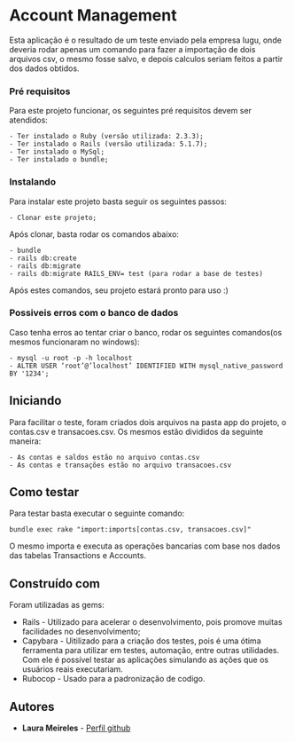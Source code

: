 # Account Management

Esta aplicação é o resultado de um teste enviado pela empresa Iugu, onde deveria rodar apenas um comando para fazer a importação de dois arquivos csv, o mesmo fosse salvo, e depois calculos seriam feitos a partir dos dados obtidos.


### Pré requisitos

Para este projeto funcionar, os seguintes pré requisitos devem ser atendidos:

```
- Ter instalado o Ruby (versão utilizada: 2.3.3);
- Ter instalado o Rails (versão utilizada: 5.1.7);
- Ter instalado o MySql;
- Ter instalado o bundle;
```

### Instalando

Para instalar este projeto basta seguir os seguintes passos:

```
- Clonar este projeto;
```

Após clonar, basta rodar os comandos abaixo:

```
- bundle
- rails db:create
- rails db:migrate
- rails db:migrate RAILS_ENV= test (para rodar a base de testes)
```

Após estes comandos, seu projeto estará pronto para uso :)

### Possiveis erros com o banco de dados
Caso tenha erros ao tentar criar o banco, rodar os seguintes comandos(os mesmos funcionaram no windows):

```
- mysql -u root -p -h localhost
- ALTER USER ‘root’@’localhost’ IDENTIFIED WITH mysql_native_password BY '1234';
```

## Iniciando
Para facilitar o teste, foram criados dois arquivos na pasta app do projeto, o contas.csv e transacoes.csv. Os mesmos estão divididos da seguinte maneira:

```
- As contas e saldos estão no arquivo contas.csv
- As contas e transações estão no arquivo transacoes.csv
```

## Como testar
Para testar basta executar o seguinte comando:
```
bundle exec rake "import:imports[contas.csv, transacoes.csv]"
```

O mesmo importa e executa as operações bancarias com base nos dados das tabelas Transactions e Accounts.

## Construído com

Foram utilizadas as gems:
* Rails - Utilizado para acelerar o desenvolvimento, pois promove muitas facilidades no desenvolvimento;
* Capybara - Uitilizado para a criação dos testes, pois é uma ótima ferramenta para utilizar em testes, automação, entre outras utilidades. Com ele é possível testar as aplicações simulando as ações que os usuários reais executariam.
* Rubocop - Usado para a padronização de codigo.


## Autores

* **Laura Meireles** - [Perfil github](https://github.com/laurameireles23)
